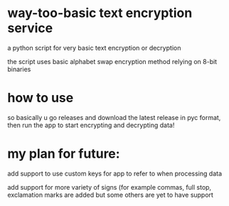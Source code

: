 # way-too-basic text encryption service
a python script for very basic text encryption or decryption

the script uses basic alphabet swap encryption method relying on 8-bit binaries

# how to use
so basically u go releases and download the latest release in pyc format, then run the app to start encrypting and decrypting data!

# my plan for future:
add support to use custom keys for app to refer to when processing data

add support for more variety of signs (for example commas, full stop, exclamation marks are added but some others are yet to have support
